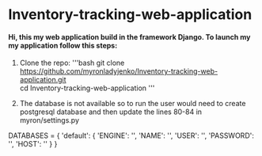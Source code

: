 # Inventory-tracking-web-application

#### Hi, this my web application build in the framework Django. To launch my my application follow this steps:

1. Clone the repo:
    '''bash
    git clone https://github.com/myronladyjenko/Inventory-tracking-web-application.git  
    cd Inventory-tracking-web-application
    '''

2. The database is not available so to run the user would need to create postgresql database and then update the lines 80-84 in myron/settings.py

DATABASES = {
    'default': {
        'ENGINE': '',
        'NAME': '',
        'USER': '',
        'PASSWORD': '',
        'HOST': ''
    }
}
